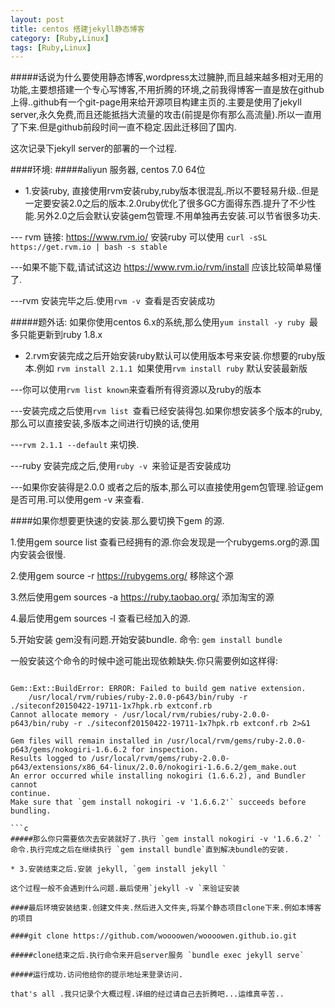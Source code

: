 ```yaml
---
layout: post
title: centos 搭建jekyll静态博客
category: [Ruby,Linux]
tags: [Ruby,Linux]
---
```


#####话说为什么要使用静态博客,wordpress太过臃肿,而且越来越多相对无用的功能,主要想搭建一个专心写博客,不用折腾的环境,之前我得博客一直是放在github上得..github有一个git-page用来给开源项目构建主页的.主要是使用了jekyll server,永久免费,而且还能抵挡大流量的攻击(前提是你有那么高流量).所以一直用了下来.但是github前段时间一直不稳定.因此迁移回了国内.

这次记录下jekyll server的部署的一个过程.

####环境:
#####aliyun 服务器, centos 7.0 64位

* 1.安装ruby, 直接使用rvm安装ruby,ruby版本很混乱.所以不要轻易升级..但是一定要安装2.0之后的版本.2.0ruby优化了很多GC方面得东西.提升了不少性能.另外2.0之后会默认安装gem包管理.不用单独再去安装.可以节省很多功夫.

--- rvm 链接: <https://www.rvm.io/>
安装ruby 可以使用 `curl -sSL https://get.rvm.io | bash -s stable`

---如果不能下载,请试试这边 <https://www.rvm.io/rvm/install> 应该比较简单易懂了.

---rvm 安装完毕之后.使用`rvm -v `查看是否安装成功

#####题外话: 如果你使用centos 6.x的系统,那么使用`yum install -y ruby `最多只能更新到ruby 1.8.x

* 2.rvm安装完成之后开始安装ruby默认可以使用版本号来安装.你想要的ruby版本.例如 `rvm install 2.1.1 `如果使用`rvm install ruby` 默认安装最新版

---你可以使用`rvm list known`来查看所有得资源以及ruby的版本

---安装完成之后使用`rvm list `查看已经安装得包.如果你想安装多个版本的ruby,那么可以直接安装,多版本之间进行切换的话,使用

---`rvm 2.1.1 --default` 来切换.

---ruby 安装完成之后,使用`ruby -v `来验证是否安装成功

---如果你安装得是2.0.0 或者之后的版本,那么可以直接使用gem包管理.验证gem是否可用.可以使用gem -v 来查看.

####如果你想要更快速的安装.那么要切换下gem 的源.

1.使用gem source list 查看已经拥有的源.你会发现是一个rubygems.org的源.国内安装会很慢.

2.使用gem source -r https://rubygems.org/  移除这个源

3.然后使用gem sources -a https://ruby.taobao.org/ 添加淘宝的源

4.最后使用gem sources -l 查看已经加入的源.

5.开始安装 gem没有问题.开始安装bundle. 命令: `gem install bundle`

一般安装这个命令的时候中途可能出现依赖缺失.你只需要例如这样得:

```

Gem::Ext::BuildError: ERROR: Failed to build gem native extension.
    /usr/local/rvm/rubies/ruby-2.0.0-p643/bin/ruby -r ./siteconf20150422-19711-1x7hpk.rb extconf.rb
Cannot allocate memory - /usr/local/rvm/rubies/ruby-2.0.0-p643/bin/ruby -r ./siteconf20150422-19711-1x7hpk.rb extconf.rb 2>&1

Gem files will remain installed in /usr/local/rvm/gems/ruby-2.0.0-p643/gems/nokogiri-1.6.6.2 for inspection.
Results logged to /usr/local/rvm/gems/ruby-2.0.0-p643/extensions/x86_64-linux/2.0.0/nokogiri-1.6.6.2/gem_make.out
An error occurred while installing nokogiri (1.6.6.2), and Bundler cannot
continue.
Make sure that `gem install nokogiri -v '1.6.6.2'` succeeds before bundling.

```c
#####那么你只需要依次去安装就好了.执行 `gem install nokogiri -v '1.6.6.2' `命令.执行完成之后在继续执行 `gem install bundle`直到解决bundle的安装.

* 3.安装结束之后.安装 jekyll, `gem install jekyll `

这个过程一般不会遇到什么问题.最后使用`jekyll -v `来验证安装

####最后环境安装结束.创建文件夹.然后进入文件夹,将某个静态项目clone下来.例如本博客的项目

####git clone https://github.com/woooowen/woooowen.github.io.git

#####clone结束之后.执行命令来开启server服务 `bundle exec jekyll serve`

#####运行成功.访问他给你的提示地址来登录访问.

that's all .我只记录个大概过程.详细的经过请自己去折腾吧...运维真辛苦..
